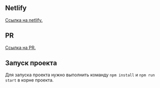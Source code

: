 ## Netlify
[Cсылка на netlify.](https://67f9ffc88dc75300080a8d01--mess-test.netlify.app/)

## PR
[Ссылка на PR.](https://github.com/MarsiKris76/middle.messenger.praktikum.yandex/pull/7)


## Запуск проекта
Для запуска проекта нужно выполнить команду `npm install` и `npm run start` в корне проекта.
